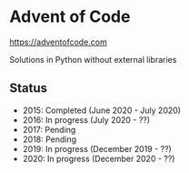 # Advent of Code

https://adventofcode.com

Solutions in Python without external libraries

## Status

- 2015: Completed (June 2020 - July 2020)
- 2016: In progress (July 2020 - ??)
- 2017: Pending
- 2018: Pending
- 2019: In progress (December 2019 - ??)
- 2020: In progress (December 2020 - ??)
